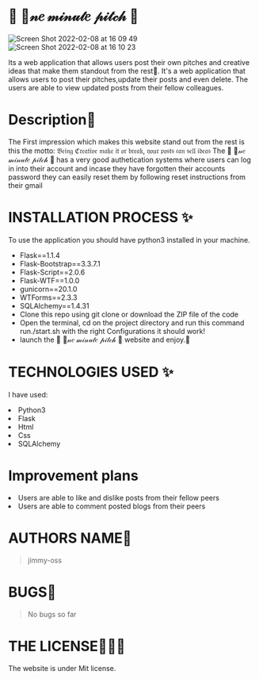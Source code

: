 # 🎀 🍪𝓃𝑒 𝓂𝒾𝓃𝓊𝓉𝑒 𝓅𝒾𝓉𝒸𝒽 🎀

![Screen Shot 2022-02-08 at 16 09 49](https://user-images.githubusercontent.com/62022158/153027601-2f17cc05-cd5e-45d9-98a5-8752197300e2.png)
![Screen Shot 2022-02-08 at 16 10 23](https://user-images.githubusercontent.com/62022158/153027740-53995b9a-d232-4989-b31e-77a9a7f64bda.png)

Its a web application that allows users post their own pitches and creative ideas that make them standout from the rest🤗. It's a web application that allows users to post their pitches,update their posts and even delete. The users are able to view updated posts from their fellow colleagues.

# Description🌸

The First impression which makes this website stand out from the rest is this the motto: 𝔅𝔢𝔦𝔫𝔤 ℭ𝔯𝔢𝔞𝔱𝔦𝔳𝔢 𝔪𝔞𝔨𝔢 𝔦𝔱 𝔬𝔯 𝔟𝔯𝔢𝔞𝔨, 𝔶𝔬𝔲𝔯 𝔭𝔬𝔰𝔱𝔰 𝔠𝔞𝔫 𝔰𝔢𝔩𝔩 𝔦𝔡𝔢𝔞𝔰
The 🎀 🍪𝓃𝑒 𝓂𝒾𝓃𝓊𝓉𝑒 𝓅𝒾𝓉𝒸𝒽 🎀 has a very good authetication systems where users can log in into their account and incase they have forgotten their accounts password they can easily reset them by following reset instructions from their gmail

# INSTALLATION PROCESS ✨

To use the application you should have python3 installed in your machine.

<ul>
<li>Flask==1.1.4</li>
<li> Flask-Bootstrap==3.3.7.1</li>
<li> Flask-Script==2.0.6</li>
<li> Flask-WTF==1.0.0</li>
<li> gunicorn==20.1.0</li>
<li>WTForms==2.3.3</li>
<li>SQLAlchemy==1.4.31</li>
<li>Clone this repo using git clone or download the ZIP file of the code</li>
<li>Open the terminal, cd on the project directory and run this command run./start.sh with the right Configurations it should work!</li>
<li>launch the 🎀 🍪𝓃𝑒 𝓂𝒾𝓃𝓊𝓉𝑒 𝓅𝒾𝓉𝒸𝒽 🎀 website and enjoy.🤗</li>
</ul>

# TECHNOLOGIES USED ✨

I have used:

   <li>Python3</li>
   <li>Flask</li>
   <li>Html</li>
   <li>Css</li>
  <li>SQLAlchemy</li>

# Improvement plans

<li>Users are able to like and dislike posts from their fellow peers</li>
<li>Users are able to comment posted blogs from their peers</li>

# AUTHORS NAME🦁

> jimmy-oss

# BUGS💢

> No bugs so far

# THE LICENSE👨🏾‍⚖️

The website is under Mit license.
